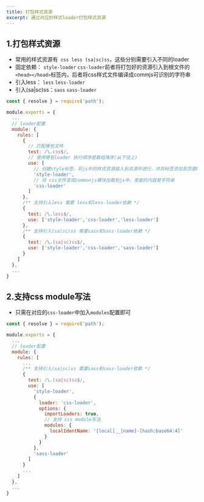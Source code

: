 ```yaml
---
title: 打包样式资源
excerpt: 通过对应的样式loader打包样式资源
---
```


## 1.打包样式资源

- 常用的样式资源有` css less (sa|sc)ss`，这些分别需要引入不同的loader
- 固定依赖： `style-loader` `css-loader`前者将打包好的资源引入到根文件的`<head></head>`标签内，后者将css样式文件编译成commjs可识别的字符串
- 引入less： `less` `less-loader`
- 引入(sa|sc)ss：`sass` `sass-loader`

```js
const { resolve } = require('path');

module.exports = {
  ...
  // loader配置
  module: {
    rules: [
      {
        // 匹配哪些文件
        test: /\.css$/,
        // 使用哪些loader 执行顺序是数组降序(从下往上)
        use: [
          // 创建style标签，将js中的样式资源插入到资源中进行，并将标签添加到页面head标签中
          'style-loader',
          // 将 css文件变成commonjs模块加载到js中，里面的内容是字符串
          'css-loader'
        ]
      },
      /** 支持引入less 需要 less和less-loader依赖 */
      {
        test: /\.less$/,
        use: ['style-loader','css-loader','less-loader']
      },
      /** 支持引入(sa|sc)ss 需要sass和sass-loader依赖 */
      {
      	test: /\.(sa|sc)ss$/,
        use: ['style-loader','css-loader','sass-loader']
      }
    ]
  },
  ...
}
```

## 2.支持css module写法

- 只需在对应的`css-loader`中加入`modules`配置即可

```js
const { resolve } = require('path');

module.exports = {
  ...
  // loader配置
  module: {
    rules: [
      ...
      /** 支持引入(sa|sc)ss 需要sass和sass-loader依赖 */
      {
      	test: /\.(sa|sc)ss$/,
        use: [
          'style-loader',
          {
            loader: 'css-loader',
            options: {
              importLoaders: true,
              // 支持 css module写法
              modules: {
                localIdentName: '[local]__[name]-[hash:base64:4]'
              }
            }
          },
          'sass-loader'
        ]
      }
      ...
    ]
  },
  ...
}
```

